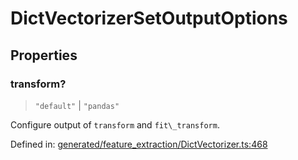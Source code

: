 # DictVectorizerSetOutputOptions

## Properties

### transform?

> `"default"` \| `"pandas"`

Configure output of `transform` and `fit\_transform`.

Defined in:  [generated/feature\_extraction/DictVectorizer.ts:468](https://github.com/transitive-bullshit/scikit-learn-ts/blob/122b3c0/packages/sklearn/src/generated/feature_extraction/DictVectorizer.ts#L468)
